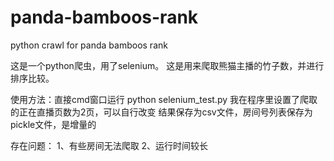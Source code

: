# panda-bamboos-rank
python crawl for panda bamboos rank

这是一个python爬虫，用了selenium。
这是用来爬取熊猫主播的竹子数，并进行排序比较。

使用方法：直接cmd窗口运行 python selenium_test.py
我在程序里设置了爬取的正在直播页数为2页，可以自行改变
结果保存为csv文件，房间号列表保存为pickle文件，是增量的

存在问题：
1、有些房间无法爬取
2、运行时间较长
